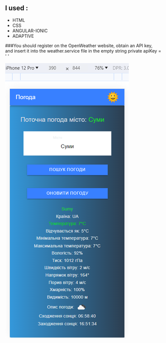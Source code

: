 ## I used :

- HTML
- CSS
- ANGULAR-IONIC
- ADAPTIVE


###You should register on the OpenWeather website, obtain an API key, and insert it into the weather.service file in the empty string private apiKey = ' '




![Website](./src/assets/screenShot.png)
